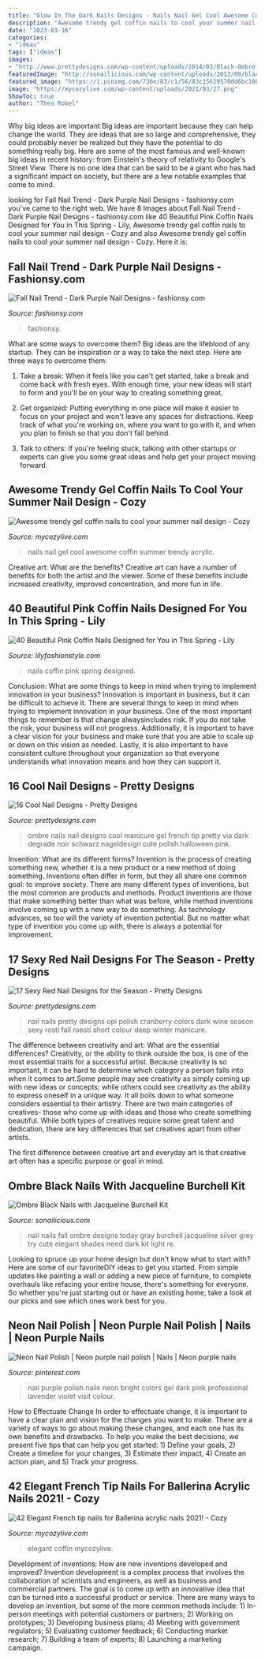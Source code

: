 ```yaml
---
title: "Glow In The Dark Nails Designs - Nails Nail Gel Cool Awesome Coffin Summer Trendy Acrylic"
description: "Awesome trendy gel coffin nails to cool your summer nail design"
date: "2023-03-16"
categories:
- "ideas"
tags: ["ideas"]
images:
- "http://www.prettydesigns.com/wp-content/uploads/2014/03/Black-Ombre-Nails.jpg"
featuredImage: "http://sonailicious.com/wp-content/uploads/2013/09/black-nail-design.jpg"
featured_image: "https://i.pinimg.com/736x/83/c1/56/83c15629570dd6bc1069f240c8144d02--purple-nail-polish-polish-nails.jpg"
image: "https://mycozylive.com/wp-content/uploads/2021/03/27.png"
ShowToc: true
author: "Thea Robel"
---
```



Why big ideas are important
Big ideas are important because they can help change the world. They are ideas that are so large and comprehensive, they could probably never be realized but they have the potential to do something really big. Here are some of the most famous and well-known big ideas in recent history: from Einstein's theory of relativity to Google's Street View. There is no one idea that can be said to be a giant who has had a significant impact on society, but there are a few notable examples that come to mind.

	

		
looking for Fall Nail Trend - Dark Purple Nail Designs - fashionsy.com you've came to the right web. We have 8 Images about Fall Nail Trend - Dark Purple Nail Designs - fashionsy.com like 40 Beautiful Pink Coffin Nails Designed for You in This Spring - Lily, Awesome trendy gel coffin nails to cool your summer nail design - Cozy and also Awesome trendy gel coffin nails to cool your summer nail design - Cozy. Here it is:
		
    
## Fall Nail Trend - Dark Purple Nail Designs - Fashionsy.com

<img loading=lazy src="https://fashionsy.com/wp-content/uploads/2014/10/6337439e378a58b7b01a0f88513d4318.jpg" onerror="this.onerror=null;this.src='https://tse3.mm.bing.net/th?id=OIP.eEg4EorlUrzhI2mSoqaurwHaJM&amp;pid=15.1';" alt="Fall Nail Trend - Dark Purple Nail Designs - fashionsy.com">

_Source: fashionsy.com_

>fashionsy. 

	

What are some ways to overcome them?
Big ideas are the lifeblood of any startup. They can be inspiration or a way to take the next step. Here are three ways to overcome them:
1) Take a break: When it feels like you can't get started, take a break and come back with fresh eyes. With enough time, your new ideas will start to form and you'll be on your way to creating something great.

2) Get organized: Putting everything in one place will make it easier to focus on your project and won't leave any spaces for distractions. Keep track of what you're working on, where you want to go with it, and when you plan to finish so that you don't fall behind.

3) Talk to others: If you're feeling stuck, talking with other startups or experts can give you some great ideas and help get your project moving forward.

    
## Awesome Trendy Gel Coffin Nails To Cool Your Summer Nail Design - Cozy

<img loading=lazy src="https://mycozylive.com/wp-content/uploads/2020/08/27.jpg" onerror="this.onerror=null;this.src='https://tse1.mm.bing.net/th?id=OIP.TrUCFjiEamLXUeharEuGjQHaJ3&amp;pid=15.1';" alt="Awesome trendy gel coffin nails to cool your summer nail design - Cozy">

_Source: mycozylive.com_

>nails nail gel cool awesome coffin summer trendy acrylic. 

	

Creative art: What are the benefits?
Creative art can have a number of benefits for both the artist and the viewer. Some of these benefits include increased creativity, improved concentration, and more fun in life.

    
## 40 Beautiful Pink Coffin Nails Designed For You In This Spring - Lily

<img loading=lazy src="https://lilyfashionstyle.com/wp-content/uploads/2020/02/37-7.jpg" onerror="this.onerror=null;this.src='https://tse1.mm.bing.net/th?id=OIP.ciLz8EKtgqGwQXu_B-6lywHaKo&amp;pid=15.1';" alt="40 Beautiful Pink Coffin Nails Designed for You in This Spring - Lily">

_Source: lilyfashionstyle.com_

>nails coffin pink spring designed. 

	

Conclusion: What are some things to keep in mind when trying to implement innovation in your business?
Innovation is important in business, but it can be difficult to achieve it. There are several things to keep in mind when trying to implement innovation in your business. One of the most important things to remember is that change alwaysincludes risk. If you do not take the risk, your business will not progress. Additionally, it is important to have a clear vision for your business and make sure that you are able to scale up or down on this vision as needed. Lastly, it is also important to have consistent culture throughout your organization so that everyone understands what innovation means and how they can support it.

    
## 16 Cool Nail Designs - Pretty Designs

<img loading=lazy src="http://www.prettydesigns.com/wp-content/uploads/2014/03/Black-Ombre-Nails.jpg" onerror="this.onerror=null;this.src='https://tse4.mm.bing.net/th?id=OIP.K4T24T2uSHze1raVpyrbiAHaKW&amp;pid=15.1';" alt="16 Cool Nail Designs - Pretty Designs">

_Source: prettydesigns.com_

>ombre nails nail designs cool manicure gel french tip pretty via dark degrade noir schwarz nageldesign cute polish halloween pink. 

	

Invention: What are its different forms?
Invention is the process of creating something new, whether it is a new product or a new method of doing something. Inventions often differ in form, but they all share one common goal: to improve society. There are many different types of inventions, but the most common are products and methods. Product inventions are those that make something better than what was before, while method inventions involve coming up with a new way to do something. As technology advances, so too will the variety of invention potential. But no matter what type of invention you come up with, there is always a potential for improvement.

    
## 17 Sexy Red Nail Designs For The Season - Pretty Designs

<img loading=lazy src="http://www.prettydesigns.com/wp-content/uploads/2014/03/Pretty-Nails1.jpg" onerror="this.onerror=null;this.src='https://tse1.mm.bing.net/th?id=OIP.sIJyoX9A6M5SV_cMU_o6cQHaKD&amp;pid=15.1';" alt="17 Sexy Red Nail Designs for the Season - Pretty Designs">

_Source: prettydesigns.com_

>nail nails pretty designs opi polish cranberry colors dark wine season sexy rosti fall roesti short colour deep winter manicure. 

	

The difference between creativity and art: What are the essential differences?
Creativity, or the ability to think outside the box, is one of the most essential traits for a successful artist. Because creativity is so important, it can be hard to determine which category a person falls into when it comes to art.Some people may see creativity as simply coming up with new ideas or concepts; while others could see creativity as the ability to express oneself in a unique way. It all boils down to what someone considers essential to their artistry.
There are two main categories of creatives- those who come up with ideas and those who create something beautiful. While both types of creatives require some great talent and dedication, there are key differences that set creatives apart from other artists. 

The first difference between creative art and everyday art is that creative art often has a specific purpose or goal in mind.

    
## Ombre Black Nails With Jacqueline Burchell Kit

<img loading=lazy src="http://sonailicious.com/wp-content/uploads/2013/09/black-nail-design.jpg" onerror="this.onerror=null;this.src='https://tse2.mm.bing.net/th?id=OIP.2_fatgWQpUMUYpJoNTIIgAHaLH&amp;pid=15.1';" alt="Ombre Black Nails with Jacqueline Burchell Kit">

_Source: sonailicious.com_

>nail nails fall ombre designs today gray burchell jacqueline silver grey try cute elegant shades need dark kit light re. 

	

Looking to spruce up your home design but don't know what to start with? Here are some of our favoriteDIY ideas to get you started. From simple updates like painting a wall or adding a new piece of furniture, to complete overhauls like refacing your entire house, there's something for everyone. So whether you're just starting out or have an existing home, take a look at our picks and see which ones work best for you.

    
## Neon Nail Polish | Neon Purple Nail Polish | Nails | Neon Purple Nails

<img loading=lazy src="https://i.pinimg.com/736x/83/c1/56/83c15629570dd6bc1069f240c8144d02--purple-nail-polish-polish-nails.jpg" onerror="this.onerror=null;this.src='https://tse3.mm.bing.net/th?id=OIP.k-HaZLWH_24JLx-WTEeWzgHaJ3&amp;pid=15.1';" alt="Neon Nail Polish | Neon purple nail polish | Nails | Neon purple nails">

_Source: pinterest.com_

>nail purple polish nails neon bright colors gel dark pink professional lavender violet visit colour. 

	

How to Effectuate Change
In order to effectuate change, it is important to have a clear plan and vision for the changes you want to make. There are a variety of ways to go about making these changes, and each one has its own benefits and drawbacks. To help you make the best decisions, we present five tips that can help you get started: 1) Define your goals, 2) Create a timeline for your changes, 3) Estimate their impact, 4) Create an action plan, and 5) Track your progress.

    
## 42 Elegant French Tip Nails For Ballerina Acrylic Nails 2021! - Cozy

<img loading=lazy src="https://mycozylive.com/wp-content/uploads/2021/03/27.png" onerror="this.onerror=null;this.src='https://tse3.mm.bing.net/th?id=OIP.tiamobjbxdG4ASdUKaffYgHaJm&amp;pid=15.1';" alt="42 Elegant French tip nails for Ballerina acrylic nails 2021! - Cozy">

_Source: mycozylive.com_

>elegant coffin mycozylive. 

	

Development of inventions: How are new inventions developed and improved?
Invention development is a complex process that involves the collaboration of scientists and engineers, as well as business and commercial partners. The goal is to come up with an innovative idea that can be turned into a successful product or service. There are many ways to develop an invention, but some of the more common methods include: 1) In-person meetings with potential customers or partners; 2) Working on prototypes; 3) Developing business plans; 4) Meeting with government regulators; 5) Evaluating customer feedback; 6) Conducting market research; 7) Building a team of experts; 8) Launching a marketing campaign.

